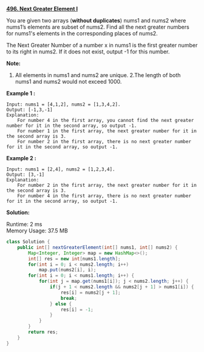 **[496. Next Greater Element I](https://leetcode.com/problems/next-greater-element-i/)**

You are given two arrays (**without duplicates**) nums1 and nums2 where nums1’s elements are subset of nums2. Find all the next greater numbers for nums1's elements in the corresponding places of nums2.

The Next Greater Number of a number x in nums1 is the first greater number to its right in nums2. If it does not exist, output -1 for this number.

**Note:**
1. All elements in nums1 and nums2 are unique.
2.The length of both nums1 and nums2 would not exceed 1000.


**Example 1 :**

```
Input: nums1 = [4,1,2], nums2 = [1,3,4,2].
Output: [-1,3,-1]
Explanation:
    For number 4 in the first array, you cannot find the next greater number for it in the second array, so output -1.
    For number 1 in the first array, the next greater number for it in the second array is 3.
    For number 2 in the first array, there is no next greater number for it in the second array, so output -1.
```

**Example 2 :**

```
Input: nums1 = [2,4], nums2 = [1,2,3,4].
Output: [3,-1]
Explanation:
    For number 2 in the first array, the next greater number for it in the second array is 3.
    For number 4 in the first array, there is no next greater number for it in the second array, so output -1.
```

**Solution:**

Runtime: 2 ms<br/>
Memory Usage: 37.5 MB

```java
class Solution {
    public int[] nextGreaterElement(int[] nums1, int[] nums2) {
        Map<Integer, Integer> map = new HashMap<>();
        int[] res = new int[nums1.length];
        for(int i = 0; i < nums2.length; i++)
            map.put(nums2[i], i);
        for(int i = 0; i < nums1.length; i++) {
            for(int j = map.get(nums1[i]); j < nums2.length; j++) {
                if(j + 1 < nums2.length && nums2[j + 1] > nums1[i]) {                    
                    res[i] = nums2[j + 1];
                    break;
                } else {
                    res[i] = -1;
                }
            } 
        }
        return res;
    }
}
```
